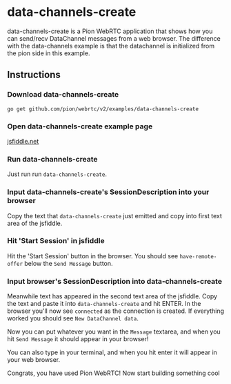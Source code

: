 # data-channels-create
data-channels-create is a Pion WebRTC application that shows how you can send/recv DataChannel messages from a web browser. The difference with the data-channels example is that the datachannel is initialized from the pion side in this example.

## Instructions
### Download data-channels-create
```
go get github.com/pion/webrtc/v2/examples/data-channels-create
```

### Open data-channels-create example page
[jsfiddle.net](https://jsfiddle.net/swgxrp94/20/)

### Run data-channels-create
Just run run `data-channels-create`.

### Input data-channels-create's SessionDescription into your browser
Copy the text that `data-channels-create` just emitted and copy into first text area of the jsfiddle.

### Hit 'Start Session' in jsfiddle
Hit the 'Start Session' button in the browser. You should see `have-remote-offer` below the `Send Message` button.

### Input browser's SessionDescription into data-channels-create
Meanwhile text has appeared in the second text area of the jsfiddle. Copy the text and paste it into `data-channels-create` and hit ENTER.
In the browser you'll now see `connected` as the connection is created. If everything worked you should see `New DataChannel data`.

Now you can put whatever you want in the `Message` textarea, and when you hit `Send Message` it should appear in your browser!

You can also type in your terminal, and when you hit enter it will appear in your web browser.

Congrats, you have used Pion WebRTC! Now start building something cool
